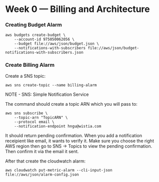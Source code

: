 # Week 0 — Billing and Architecture

### Creating Budget Alarm

```
aws budgets create-budget \
    --account-id 975050062056 \
    --budget file://aws/json/budget.json \
    --notifications-with-subscribers file://aws/json/budget-notifications-with-subscribers.json
```

### Create Billing Alarm

Create a SNS topic:
```
aws sns create-topic --name billing-alarm
```
NOTE - SNS: Simple Notification Service

The command should create a topic ARN which you will pass to:
```
aws sns subscribe \
    --topic-arn "TopicARN" \
    --protocol email \
    --notification-endpoint hngu@wistia.com
```
It should return pending confirmation. When you add a notification receipient like email, it wants to verify it.
Make sure you choose the right AWS region then go to SNS -> Topics to view the pending confirmation. Then confirm it via the email it sent.

After that create the cloudwatch alarm:
```
aws cloudwatch put-metric-alarm --cli-input-json file://aws/json/alarm-config.json
```
